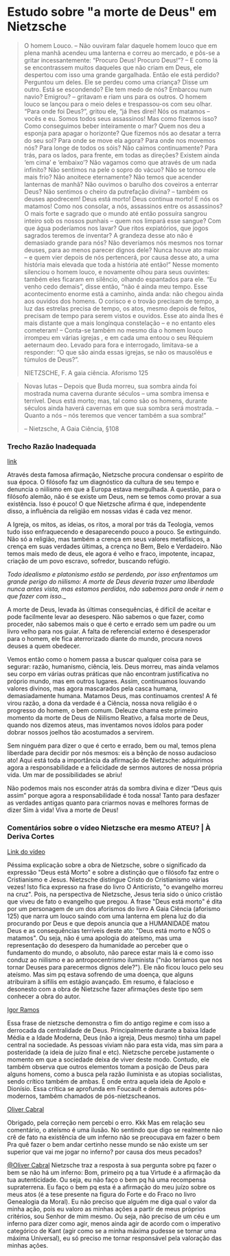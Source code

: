 # Estudo sobre "a morte de Deus" em Nietzsche 

> O homem Louco. – Não ouviram falar daquele homem louco que em plena manhã acendeu uma lanterna e correu ao mercado, e pôs-se a gritar incessantemente:
> “Procuro Deus! Procuro Deus!”? – E como lá se encontrassem muitos daqueles que não criam em Deus, ele despertou com isso uma grande gargalhada.
> Então ele está perdido? Perguntou um deles. Ele se perdeu como uma criança? Disse um outro. Está se escondendo? Ele tem medo de nós?
> Embarcou num navio? Emigrou? – gritavam e riam uns para os outros. O homem louco se lançou para o meio deles e
> trespassou-os com seu olhar. “Para onde foi Deus?”, gritou ele, “já lhes direi! Nós os matamos – vocês e eu.
> Somos todos seus assassinos! Mas como fizemos isso? Como conseguimos beber inteiramente o mar? Quem nos deu a
> esponja para apagar o horizonte? Que fizemos nós ao desatar a terra do seu sol? Para onde se move ela agora?
> Para onde nos movemos nós? Para longe de todos os sóis? Não caímos continuamente? Para trás, para os lados,
> para frente, em todas as direções? Existem ainda ‘em cima’ e ‘embaixo’? Não vagamos como que através de um
> nada infinito? Não sentimos na pele o sopro do vácuo? Não se tornou ele mais frio? Não anoitece eternamente? 
> Não temos que acender lanternas de manhã? Não ouvimos o barulho dos coveiros a enterrar Deus? Não sentimos o
> cheiro da putrefação divina? – também os deuses apodrecem! Deus está morto! Deus continua morto! E nós os matamos!
> Como nos consolar, a nós, assassinos entre os assassinos? O mais forte e sagrado que o mundo até então possuíra sangrou
> inteiro sob os nossos punhais – quem nos limpará esse sangue? Com que água poderíamos nos lavar? Que ritos expiatórios,
> que jogos sagrados teremos de inventar? A grandeza desse ato não é demasiado grande para nós? Não deveríamos nós mesmos
> nos tornar deuses, para ao menos parecer dignos dele? Nunca houve ato maior – e quem vier depois de nós pertencerá,
> por causa desse ato, a uma história mais elevada que toda a história até então!” Nesse momento silenciou o homem louco,
> e novamente olhou para seus ouvintes: também eles ficaram em silêncio, olhando espantados para ele.
> “Eu venho cedo demais”, disse então, “não é ainda meu tempo. Esse acontecimento enorme está a caminho,
> ainda anda: não chegou ainda aos ouvidos dos homens. O corisco e o trovão precisam de tempo, a luz das
> estrelas precisa de tempo, os atos, mesmo depois de feitos, precisam de tempo para serem vistos e ouvidos.
> Esse ato ainda lhes é mais distante que a mais longínqua constelação – e no entanto eles cometeram! – Conta-se
> também no mesmo dia o homem louco irrompeu em várias igrejas , e em cada uma entoou o seu Réquiem aeternaum deo.
> Levado para fora e interrogado, limitava-se a responder: “O que são ainda essas igrejas, se não os mausoléus e túmulos de Deus?”.
>
> NIETZSCHE, F. A gaia ciência. Aforismo 125

> Novas lutas – Depois que Buda morreu, sua sombra ainda foi mostrada numa caverna durante séculos
> – uma sombra imensa e terrível. Deus está morto; mas, tal como são os homens,
> durante séculos ainda haverá cavernas em que sua sombra será mostrada. – Quanto a nós – nós teremos que vencer também a sua sombra!”
>
>– Nietzsche, A Gaia Ciência, §108


### Trecho Razão Inadequada

[link](https://razaoinadequada.com/2013/05/03/deus-esta-morto/)

Através desta famosa afirmação, Nietzsche procura condensar o espírito de sua época.
O filósofo faz um diagnóstico da cultura de seu tempo e denuncia o niilismo em que a Europa estava mergulhada.
A questão, para o filósofo alemão, não é se existe um Deus, nem se temos como provar a sua existência.
Isso é pouco! O que Nietzsche afirma é que, independente disso, a influência da religião em nossas vidas é cada vez menor.

A Igreja, os mitos, as ideias, os ritos, a moral por trás da Teologia, vemos tudo isso enfraquecendo e
desaparecendo pouco a pouco. Se extinguindo. Não só a religião, mas também a crença em seus valores metafísicos,
a crença em suas verdades últimas, a crença no Bem, Belo e Verdadeiro. Não temos mais medo de deus, ele agora
é velho e fraco, impotente, incapaz, criação de um povo escravo, sofredor, buscando refúgio.

_Todo idealismo e platonismo estão se perdendo, por isso enfrentamos um grande perigo do niilismo:
A morte de Deus deveria trazer uma liberdade nunca antes vista, mas estamos perdidos, não sabemos para onde ir nem o que fazer com isso.__

A morte de Deus, levada às últimas consequências, é difícil de aceitar e pode facilmente levar ao desespero.
Não sabemos o que fazer, como proceder, não sabemos mais o que é certo e errado sem um padre ou um livro velho para nos guiar.
A falta de referencial externo é desesperador para o homem, ele fica aterrorizado diante do mundo, procura novos deuses a quem obedecer.

Vemos então como o homem passa a buscar qualquer coisa para se segurar: razão, humanismo, ciência, leis.
Deus morreu, mas ainda velamos seu corpo em várias outras práticas que não encontram justificativa no próprio mundo,
mas em outros lugares. Assim, continuamos louvando valores divinos, mas agora mascarados pela casca humana, demasiadamente humana.
Matamos Deus, mas continuamos crentes! A fé virou razão, a dona da verdade é a Ciência, nossa nova religião é o progresso do homem,
o bem comum. Deleuze chama este primeiro momento da morte de Deus de Niilismo Reativo, a falsa morte de Deus, quando nos dizemos ateus,
mas inventamos novos ídolos para poder dobrar nossos joelhos tão acostumados a servirem.

Sem ninguém para dizer o que é certo e errado, bem ou mal,
temos plena liberdade para decidir por nós mesmos: eis a bênção de nosso audacioso ato!
Aqui está toda a importância da afirmação de Nietzsche: adquirimos agora a responsabilidade e
a felicidade de sermos autores de nossa própria vida. Um mar de possibilidades se abriu!

Não podemos mais nos esconder atrás da sombra divina e dizer “Deus quis assim”
porque agora a responsabilidade é toda nossa! Tanto para desfazer as verdades antigas quanto
para criarmos novas e melhores formas de dizer Sim à vida! Viva a morte de Deus!

### Comentários sobre o vídeo Nietzsche era mesmo ATEU? | À Deriva Cortes

[Link do vídeo](https://www.youtube.com/watch?v=e6CfhmGG6Uw)

Péssima explicação sobre a obra de Nietzsche, sobre o significado da expressão "Deus está Morto" e sobre a distinção que o filósofo faz entre
o Cristianismo e Jesus. Nietzsche distingue Cristo do Cristianismo várias vezes! Isto fica expresso na frase do livro O Anticristo,
"o evangelho morreu na cruz". Pois, na perspectiva de Nietzsche, Jesus teria sido o único cristão que viveu de fato o evangelho que pregou.
A frase "Deus está morto" é dita por um personagem de um dos aforismos do livro A Gaia Ciência (aforismo 125) que narra um louco saindo
com uma lanterna em plena luz do dia procurando por Deus e que depois anuncia que a HUMANIDADE matou Deus e as consequências terríveis deste ato:
"Deus está morto e NÓS o matamos". Ou seja, não é uma apologia do ateísmo, mas uma representação do desespero da humanidade ao perceber que o
fundamento do mundo, o absoluto, não parece estar mais lá e como isso conduz ao niilismo e ao antropocentrismo iluminista ("não teríamos que
nos tornar Deuses para parecermos dignos dele?"). Ele não  ficou louco pelo seu ateísmo. Mas sim pq estava sofrendo de uma doença, que alguns
atribuíram à sífilis em estágio avançado. Em resumo, é falacioso e desonesto com a obra de Nietzsche
fazer afirmações deste tipo sem conhecer a obra do autor.

[Igor Ramos](https://www.youtube.com/watch?v=e6CfhmGG6Uw&lc=Ugw-zENYN0K9t9ZK67V4AaABAg.9ToRvTKuIbj9TqgT4z5NJL)

Essa frase de nietzsche demonstra o fim do antigo regime e com isso a derrocada da centralidade de Deus.
Principalmente durante a baixa Idade Média e a Idade Moderna, Deus (não a igreja, Deus mesmo) tinha um papel central na sociedade.
As pessoas viviam não para esta vida, mas sim para a posteridade (a ideia de juízo final e etc). Nietzsche percebe justamente o
momento em que a sociedade deixa de viver deste modo. Contudo, ele também observa que outros elementos tomam a posição de Deus
para alguns homens, como a busca pela razão iluminista e as utopias socialistas, sendo crítico também de ambas. É onde entra
aquela ideia de Apolo e Dionísio. Essa crítica se aprofunda em Foucault e demais autores pós-modernos, também chamados de pós-nietzscheanos.

[Oliver Cabral](https://www.youtube.com/watch?v=e6CfhmGG6Uw&lc=UgxLL2badj4GqlbKIAt4AaABAg.9Tm2szReX3n9Tm96rjCBCe)

Obrigado, pela correção nem percebi o erro. Kkk 
Mas em relação seu comentário,  o ateísmo é uma ilusão. No sentindo que digo se realmente não crê de fato
na existência de um inferno não se preocupava em fazer o bem Pra quê  fazer o bem andar certinho nesse mundo
se não existe um ser superior que vai me jogar no inferno? por causa dos meus pecados?

[@Oliver Cabral](https://www.youtube.com/watch?v=e6CfhmGG6Uw&lc=UgxLL2badj4GqlbKIAt4AaABAg.9Tm2szReX3n9TtR7zE_SFD) 
Nietzsche traz a resposta à sua pergunta sobre pq fazer o bem se não há um inferno: Bom, primeiro pq a tua Virtude é
a afirmação da tua autenticidade. Ou seja, eu não faço o bem pq há uma recompensa supraterrena. Eu faço o bem pq esta é
a afirmação do meu juízo sobre os meus atos (é a tese presente na figura do Forte e do Fraco no livro Genealogia da Moral).
Eu não preciso que alguém me diga qual o valor da minha ação, pois eu valoro as minhas ações a partir de meus próprios critérios,
sou Senhor de mim mesmo. Ou seja, não preciso de um céu e um inferno para dizer como agir, menos ainda agir de acordo com o
imperativo categórico de Kant (agir como se a minha máxima pudesse se tornar uma máxima Universal),
eu só preciso me tornar responsável pela valoração das minhas ações.
